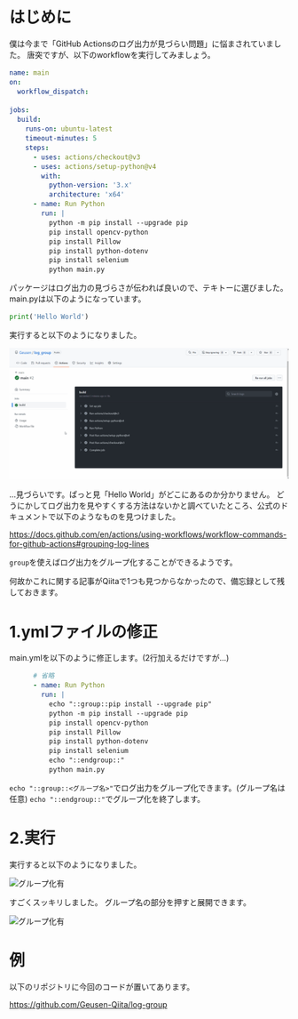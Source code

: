 <!--
title:   【GitHub Actions】ログ出力をグループ化して見やすくする
tags:    GitHubActions,備忘録,初心者
id:      ab24d8e571587fa0ef13
private: false
-->
# はじめに

僕は今まで「GitHub Actionsのログ出力が見づらい問題」に悩まされていました。
唐突ですが、以下のworkflowを実行してみましょう。

```yml:main.yml
name: main
on:
  workflow_dispatch:

jobs:
  build:
    runs-on: ubuntu-latest
    timeout-minutes: 5
    steps:
      - uses: actions/checkout@v3
      - uses: actions/setup-python@v4
        with:
          python-version: '3.x'
          architecture: 'x64'
      - name: Run Python
        run: |
          python -m pip install --upgrade pip
          pip install opencv-python
          pip install Pillow
          pip install python-dotenv
          pip install selenium
          python main.py
```

パッケージはログ出力の見づらさが伝われば良いので、テキトーに選びました。
main.pyは以下のようになっています。

```python:main.py
print('Hello World')
```

実行すると以下のようになりました。

![グループ化無](image/23/02/18/group_n.gif)

...見づらいです。ぱっと見「Hello World」がどこにあるのか分かりません。
どうにかしてログ出力を見やすくする方法はないかと調べていたところ、公式のドキュメントで以下のようなものを見つけました。

https://docs.github.com/en/actions/using-workflows/workflow-commands-for-github-actions#grouping-log-lines

```group```を使えばログ出力をグループ化することができるようです。

何故かこれに関する記事がQiitaで1つも見つからなかったので、備忘録として残しておきます。

# 1.ymlファイルの修正

main.ymlを以下のように修正します。(2行加えるだけですが...)

```yml:main.yml
      # 省略
      - name: Run Python
        run: |
          echo "::group::pip install --upgrade pip"
          python -m pip install --upgrade pip
          pip install opencv-python
          pip install Pillow
          pip install python-dotenv
          pip install selenium
          echo "::endgroup::"
          python main.py
```

```echo "::group::<グループ名>"```でログ出力をグループ化できます。(グループ名は任意)
```echo "::endgroup::"```でグループ化を終了します。

# 2.実行

実行すると以下のようになりました。

![グループ化有](image/23/02/18/group.png)

すごくスッキリしました。
グループ名の部分を押すと展開できます。

![グループ化有](image/23/02/18/group_y.gif)

# 例

以下のリポジトリに今回のコードが置いてあります。

https://github.com/Geusen-Qiita/log-group
